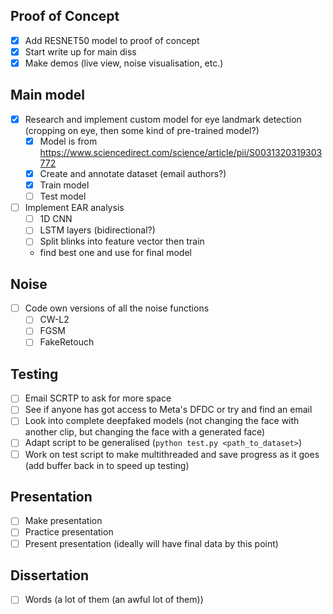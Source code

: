 ## Proof of Concept
- [X] Add RESNET50 model to proof of concept
- [X] Start write up for main diss
- [X] Make demos (live view, noise visualisation, etc.)

## Main model
- [X] Research and implement custom model for eye landmark detection (cropping on eye, then some kind of pre-trained model?)
  - [X] Model is from https://www.sciencedirect.com/science/article/pii/S0031320319303772
  - [X] Create and annotate dataset (email authors?)
  - [X] Train model
  - [ ] Test model
- [ ] Implement EAR analysis
  - [ ] 1D CNN
  - [ ] LSTM layers (bidirectional?)
  - [ ] Split blinks into feature vector then train
  - find best one and use for final model

## Noise
- [ ] Code own versions of all the noise functions
  - [ ] CW-L2
  - [ ] FGSM
  - [ ] FakeRetouch

## Testing
- [ ] Email SCRTP to ask for more space
- [ ] See if anyone has got access to Meta's DFDC or try and find an email
- [ ] Look into complete deepfaked models (not changing the face with another clip, but changing the face with a generated face)
- [ ] Adapt script to be generalised (`python test.py <path_to_dataset>`)
- [ ] Work on test script to make multithreaded and save progress as it goes (add buffer back in to speed up testing)

## Presentation
- [ ] Make presentation
- [ ] Practice presentation
- [ ] Present presentation (ideally will have final data by this point)

## Dissertation
- [ ] Words (a lot of them (an awful lot of them)) 